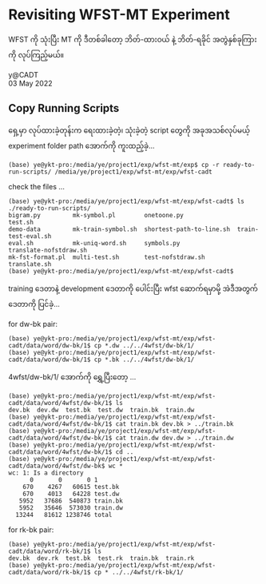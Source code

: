 # Revisiting WFST-MT Experiment

WFST ကို သုံးပြီး MT ကို ဒီတစ်ခါတော့ ဘိတ်-ထားဝယ် နဲ့ ဘိတ်-ရခိုင် အတွဲနှစ်ခုကြားကို လုပ်ကြည့်မယ်။  

y@CADT  
03 May 2022  

## Copy Running Scripts

ရှေ့မှာ လုပ်ထားခဲ့တုန်းက ရေးထားခဲ့တဲ့၊ သုံးခဲ့တဲ့ script တွေကို အခုအသစ်လုပ်မယ့် experiment folder path အောက်ကို ကူးထည့်ခဲ့...  

```
(base) ye@ykt-pro:/media/ye/project1/exp/wfst-mt/exp$ cp -r ready-to-run-scripts/ /media/ye/project1/exp/wfst-mt/exp/wfst-cadt
```

check the files ...  

```
(base) ye@ykt-pro:/media/ye/project1/exp/wfst-mt/exp/wfst-cadt$ ls ./ready-to-run-scripts/
bigram.py         mk-symbol.pl        onetoone.py               test.sh
demo-data         mk-train-symbol.sh  shortest-path-to-line.sh  train-test-eval.sh
eval.sh           mk-uniq-word.sh     symbols.py                translate-nofstdraw.sh
mk-fst-format.pl  multi-test.sh       test-nofstdraw.sh         translate.sh
(base) ye@ykt-pro:/media/ye/project1/exp/wfst-mt/exp/wfst-cadt$
```

training ဒေတာနဲ့ development ဒေတာကို ပေါင်းပြီး wfst ဆောက်ရမှာမို့ အဲဒီအတွက် ဒေတာကို ပြင်ခဲ့...  

for dw-bk pair:  

```
(base) ye@ykt-pro:/media/ye/project1/exp/wfst-mt/exp/wfst-cadt/data/word/dw-bk/1$ cp *.dw ../../4wfst/dw-bk/1/
(base) ye@ykt-pro:/media/ye/project1/exp/wfst-mt/exp/wfst-cadt/data/word/dw-bk/1$ cp *.bk ../../4wfst/dw-bk/1/
```

4wfst/dw-bk/1/ အောက်ကို ရွှေ့ပြီးတော့ ...  

```
(base) ye@ykt-pro:/media/ye/project1/exp/wfst-mt/exp/wfst-cadt/data/word/4wfst/dw-bk/1$ ls
dev.bk  dev.dw  test.bk  test.dw  train.bk  train.dw
(base) ye@ykt-pro:/media/ye/project1/exp/wfst-mt/exp/wfst-cadt/data/word/4wfst/dw-bk/1$ cat train.bk dev.bk > ../train.bk
(base) ye@ykt-pro:/media/ye/project1/exp/wfst-mt/exp/wfst-cadt/data/word/4wfst/dw-bk/1$ cat train.dw dev.dw > ../train.dw
(base) ye@ykt-pro:/media/ye/project1/exp/wfst-mt/exp/wfst-cadt/data/word/4wfst/dw-bk/1$ cd ..
(base) ye@ykt-pro:/media/ye/project1/exp/wfst-mt/exp/wfst-cadt/data/word/4wfst/dw-bk$ wc *
wc: 1: Is a directory
      0       0       0 1
    670    4267   60615 test.bk
    670    4013   64228 test.dw
   5952   37686  540873 train.bk
   5952   35646  573030 train.dw
  13244   81612 1238746 total
```

for rk-bk pair:  

```
(base) ye@ykt-pro:/media/ye/project1/exp/wfst-mt/exp/wfst-cadt/data/word/rk-bk/1$ ls
dev.bk  dev.rk  test.bk  test.rk  train.bk  train.rk
(base) ye@ykt-pro:/media/ye/project1/exp/wfst-mt/exp/wfst-cadt/data/word/rk-bk/1$ cp * ../../4wfst/rk-bk/1/

```




```

```

```

```

```

```

```

```

```

```

```

```

```

```

```

```

```

```

```

```

```

```

```

```

```

```

```

```

```

```

```

```



